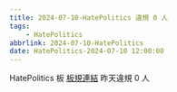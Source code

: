 ```yaml
---
title: 2024-07-10-HatePolitics 違規 0 人
tags:
    - HatePolitics
abbrlink: 2024-07-10-HatePolitics
date: HatePolitics-2024-07-10 12:00:00
---
```

HatePolitics 板 [板規連結](https://www.ptt.cc/bbs/HatePolitics/M.1617115262.A.D60.html)
昨天違規 0 人
